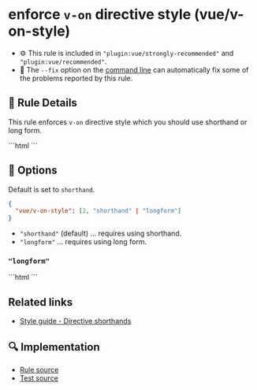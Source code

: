 # enforce `v-on` directive style (vue/v-on-style)

- :gear: This rule is included in `"plugin:vue/strongly-recommended"` and `"plugin:vue/recommended"`.
- :wrench: The `--fix` option on the [command line](https://eslint.org/docs/user-guide/command-line-interface#fixing-problems) can automatically fix some of the problems reported by this rule.


## :book: Rule Details

This rule enforces `v-on` directive style which you should use shorthand or long form.

<eslint-code-block :rules="{'vue/v-on-style': ['error']}">
```html
<template>
  <!-- ✓ GOOD -->
  <div @click="foo"/>

  <!-- ✗ BAD -->
  <div v-on:click="foo"/>
</template>
```
</eslint-code-block>

## :wrench: Options
Default is set to `shorthand`.

```json
{
  "vue/v-on-style": [2, "shorthand" | "longform"]
}
```

- `"shorthand"` (default) ... requires using shorthand.
- `"longform"` ... requires using long form.

### `"longform"`

<eslint-code-block :rules="{'vue/v-on-style': ['error', 'longform']}">
```html
<template>
  <!-- ✓ GOOD -->
  <div v-on:click="foo"/>

  <!-- ✗ BAD -->
  <div @click="foo"/>
</template>
```
</eslint-code-block>


## Related links

- [Style guide - Directive shorthands](https://vuejs.org/v2/style-guide/#Directive-shorthands-strongly-recommended)

## :mag: Implementation

- [Rule source](https://github.com/vuejs/eslint-plugin-vue/blob/master/lib/rules/v-on-style.js)
- [Test source](https://github.com/vuejs/eslint-plugin-vue/blob/master/tests/lib/rules/v-on-style.js)
